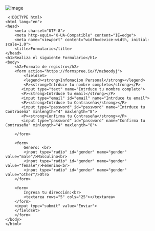 ![image](https://user-images.githubusercontent.com/91554777/170103427-2b681a6e-05b6-49f3-834b-c188ebf12fbb.png)

     <!DOCTYPE html>
    <html lang="en">
    <head>
        <meta charset="UTF-8">
        <meta http-equiv="X-UA-Compatible" content="IE=edge">
        <meta name="viewport" content="width=device-width, initial-scale=1.0">
        <title>Formulario</title>
    </head>
    <h1>Realiza el siguiente Formulario</h1>
    <body>
        <h2>Formato de registro</h2>
        <form action="https://formspree.io/f/mzboodyj">
            <fieldset>
            <legend><strong>Infomacion Personal</strong></legend>
            <P><strong>Intrduce tu nombre completo</strong></P>
           <input type="text" name="Intrduce tu nombre completo">
           <P><strong>Intrduce tu email</strong></P>
           <input type="email" id="email" name="Intrduce tu email">
           <P><strong>Intrduce tu Contraseña</strong></P>
           <input type="password" id="password" name="Intrduce tu Contraseña" minlength="4" maxlength="8">
           <P><strong>Confirma tu Contraseña</strong></P>
           <input type="password" id="password" name="Confirma tu Contraseña" minlength="4" maxlength="8">

        </form>

        <form>
            Genero: <br>
            <input type="radio" id="gender" name="gender" value="male"/>Masculino<br>
            <input type="radio" id="gender" name="gender" value="female"/>Femenino<br>
            <input type="radio" id="gender" name="gender" value="other"/>Otro 
        </form>

        <form>
            Ingresa tu dirección:<br>
            <textarea rows="5" cols="25"></textarea>
        </form> 
        <input type="submit" value="Enviar">
        </fieldset>
        </form>
    </body>
    </html>

